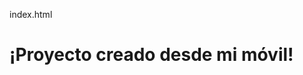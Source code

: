 index.html
    <title>Mi Proyecto</title>
</head>
<body>
    <h1>¡Proyecto creado desde mi móvil!</h1>
</body>

